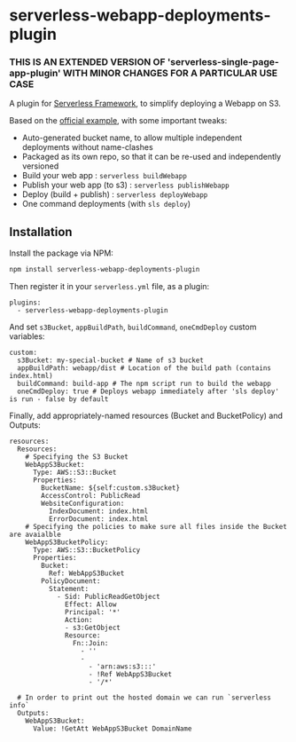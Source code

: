 # serverless-webapp-deployments-plugin

### THIS IS AN EXTENDED VERSION OF 'serverless-single-page-app-plugin' WITH MINOR CHANGES FOR A PARTICULAR USE CASE

A plugin for [Serverless Framework](https://serverless.com), to simplify deploying a Webapp on S3. 

Based on the [official example](https://github.com/serverless/examples/tree/master/aws-node-single-page-app-via-cloudfront/serverless-single-page-app-plugin), with some important tweaks:

- Auto-generated bucket name, to allow multiple independent deployments without name-clashes
- Packaged as its own repo, so that it can be re-used and independently versioned
- Build your web app : `serverless buildWebapp`
- Publish your web app (to s3) : `serverless publishWebapp`
- Deploy (build + publish) : `serverless deployWebapp`
- One command deployments (with `sls deploy`)

## Installation

Install the package via NPM:

```bash
npm install serverless-webapp-deployments-plugin
```

Then register it in your `serverless.yml` file, as a plugin:

```
plugins:
  - serverless-webapp-deployments-plugin
```

And set `s3Bucket`, `appBuildPath`, `buildCommand`, `oneCmdDeploy` custom variables:

```
custom:
  s3Bucket: my-special-bucket # Name of s3 bucket
  appBuildPath: webapp/dist # Location of the build path (contains index.html)
  buildCommand: build-app # The npm script run to build the webapp
  oneCmdDeploy: true # Deploys webapp immediately after 'sls deploy' is run - false by default
```

Finally, add appropriately-named resources (Bucket and BucketPolicy) and Outputs:

```
resources:
  Resources:
    # Specifying the S3 Bucket
    WebAppS3Bucket:
      Type: AWS::S3::Bucket
      Properties:
        BucketName: ${self:custom.s3Bucket}
        AccessControl: PublicRead
        WebsiteConfiguration:
          IndexDocument: index.html
          ErrorDocument: index.html
    # Specifying the policies to make sure all files inside the Bucket are avaialble
    WebAppS3BucketPolicy:
      Type: AWS::S3::BucketPolicy
      Properties:
        Bucket:
          Ref: WebAppS3Bucket
        PolicyDocument:
          Statement:
            - Sid: PublicReadGetObject
              Effect: Allow
              Principal: '*'
              Action:
              - s3:GetObject
              Resource:
                Fn::Join:
                  - ''
                  -
                    - 'arn:aws:s3:::'
                    - !Ref WebAppS3Bucket
                    - '/*'

  # In order to print out the hosted domain we can run `serverless info`
  Outputs:
    WebAppS3Bucket:
      Value: !GetAtt WebAppS3Bucket DomainName
```
